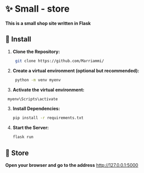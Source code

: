 # ✨ Small - store
**This is a small shop site written in Flask**

## 🔨 Install

1. **Clone the Repository:**

   ```bash
    git clone https://github.com/Marriammi/
   ```

2. **Create a virtual environment (optional but recommended):**
   ```bash
    python -m venv myenv
   ```

3.  **Activate the virtual environment:**
   ```bash
    myenv\Scripts\activate
   ```

3. **Install Dependencies:**

   ```bash
   pip install -r requirements.txt
   ```

4. **Start the Server:**

   ```bash
   flask run
   ```

## 👀 Store
**Open your browser and go to the address** http://127.0.0.1:5000
